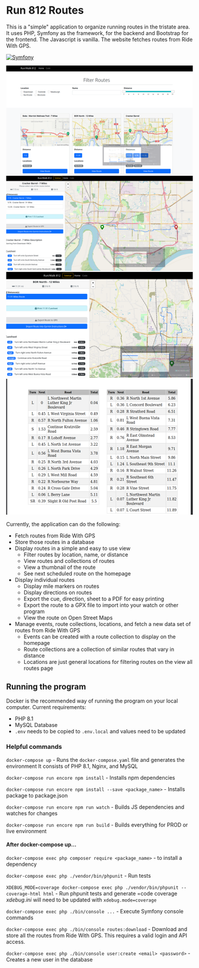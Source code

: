 # Run 812 Routes
This is a "simple" application to organize running routes in the tristate area. 
It uses PHP, Symfony as the framework, for the backend and Bootstrap for the frontend. 
The Javascript is vanilla. The website fetches routes from Ride With GPS.

[![Symfony](https://github.com/Raistlfiren/run812/actions/workflows/test.yml/badge.svg)](https://github.com/Raistlfiren/run812/actions/workflows/test.yml)

![Homepage](./screenshots/homepage.png)
![Route View](./screenshots/route_collection_view.png)
![Route Collection View](./screenshots/route_view.png)
![PDF View](./screenshots/pdf_view.png)

Currently, the application can do the following:
- Fetch routes from Ride With GPS
- Store those routes in a database
- Display routes in a simple and easy to use view
  - Filter routes by location, name, or distance
  - View routes and collections of routes
  - View a thumbnail of the route
  - See next scheduled route on the homepage
- Display individual routes
  - Display mile markers on routes
  - Display directions on routes
  - Export the cue, direction, sheet to a PDF for easy printing
  - Export the route to a GPX file to import into your watch or other program
  - View the route on Open Street Maps
- Manage events, route collections, locations, and fetch a new data set of routes from Ride With GPS
  - Events can be created with a route collection to display on the homepage
  - Route collections are a collection of similar routes that vary in distance
  - Locations are just general locations for filtering routes on the view all routes page

## Running the program
Docker is the recommended way of running the program on your local computer. 
Current requirements:
- PHP 8.1
- MySQL Database
- `.env` needs to be copied to `.env.local` and values need to be updated

### Helpful commands
`docker-compose up` - Runs the `docker-compose.yaml` file and generates the environment
It consists of PHP 8.1, Nginx, and MySQL

`docker-compose run encore npm install` - Installs npm dependencies

`docker-compose run encore npm install --save <package_name>` - Installs package to package.json

`docker-compose run encore npm run watch` - Builds JS dependencies and watches for changes

`docker-compose run encore npm run build` - Builds everything for PROD or live environment

#### After docker-compose up...
`docker-compose exec php composer require <package_name>` - to install a dependency

`docker-compose exec php ./vendor/bin/phpunit` - Run tests

`XDEBUG_MODE=coverage docker-compose exec php ./vendor/bin/phpunit --coverage-html html` - Run phpunit tests and generate =code coverage
*xdebug.ini* will need to be updated with `xdebug.mode=coverage` 

`docker-compose exec php ./bin/console ...` - Execute Symfony console commands

`docker-compose exec php ./bin/console routes:download` - Download and store all the routes from Ride With GPS. This requires a valid login and API access.

`docker-compose exec php ./bin/console user:create <email> <password>` - Creates a new user in the database
